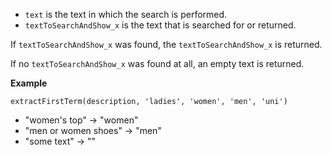 - `text` is the text in which the search is performed.
- `textToSearchAndShow_x` is the text that is searched for or returned.

If `textToSearchAndShow_x` was found, the `textToSearchAndShow_x` is returned.

If no `textToSearchAndShow_x` was found at all, an empty text is returned.

**Example**


`extractFirstTerm(description,
'ladies',
'women',
'men',
'uni')`

- "women's top" &#8594; "women"
- "men or women shoes" &#8594; "men"
- "some text" &#8594; ""
